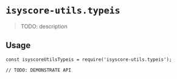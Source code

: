 # `isyscore-utils.typeis`

> TODO: description

## Usage

```
const isyscoreUtilsTypeis = require('isyscore-utils.typeis');

// TODO: DEMONSTRATE API
```
